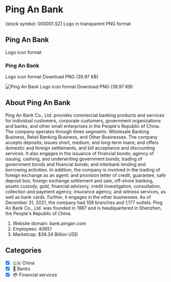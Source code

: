 # Ping An Bank
 (stock symbol: 000001.SZ) Logo in transparent PNG format

## Ping An Bank
 Logo icon format

### Ping An Bank
 Logo icon format Download PNG (39.97 KB)

![Ping An Bank
 Logo icon format Download PNG (39.97 KB)](/img/orig/000001.SZ-6830375d.png)

## About Ping An Bank


Ping An Bank Co., Ltd. provides commercial banking products and services for individual customers, corporate customers, government organizations and banks, and other small enterprises in the People's Republic of China. The company operates through three segments: Wholesale Banking Business, Retail Banking Business, and Other Businesses. The company accepts deposits; issues short, medium, and long-term loans; and offers domestic and foreign settlements, and bill acceptance and discounting services. It also engages in the issuance of financial bonds; agency of issuing, cashing, and underwriting government bonds; trading of government bonds and financial bonds; and interbank lending and borrowing activities. In addition, the company is involved in the trading of foreign exchange as an agent; and provision letter of credit, guarantee, safe deposit box, foreign exchange settlement and sale, off-shore banking, assets custody, gold, financial advisory, credit investigation, consultation, collection and payment agency, insurance agency, and witness services, as well as bank cards. Further, it engages in the other businesses. As of December 31, 2021, the company had 109 branches and 1,177 outlets. Ping An Bank Co., Ltd. was founded in 1987 and is headquartered in Shenzhen, the People's Republic of China.

1. Website domain: bank.pingan.com
2. Employees: 40651
3. Marketcap: $36.34 Billion USD


## Categories
- [x] 🇨🇳 China
- [x] 🏦 Banks
- [x] 💳 Financial services

